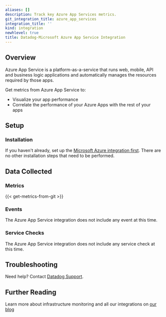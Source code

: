 ```yaml
---
aliases: []
description: Track key Azure App Services metrics.
git_integration_title: azure_app_services
integration_title: ''
kind: integration
newhlevel: true
title: Datadog-Microsoft Azure App Service Integration
---
```


## Overview

Azure App Service is a platform-as-a-service that runs web, mobile, API and business logic applications and automatically manages the resources required by those apps.

Get metrics from Azure App Service to:

* Visualize your app performance
* Correlate the performance of your Azure Apps with the rest of your apps

## Setup
### Installation

If you haven't already, set up the [Microsoft Azure integration first](https://docs.datadoghq.com/integrations/azure/). There are no other installation steps that need to be performed.

## Data Collected
### Metrics
{{< get-metrics-from-git >}}

### Events
The Azure App Service integration does not include any event at this time.

### Service Checks
The Azure App Service integration does not include any service check at this time.

## Troubleshooting
Need help? Contact [Datadog Support](http://docs.datadoghq.com/help/).

## Further Reading
Learn more about infrastructure monitoring and all our integrations on [our blog](https://www.datadoghq.com/blog/)

